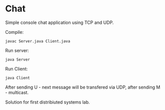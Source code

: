 # Chat
Simple console chat application using TCP and UDP.

Compile: 
```
javac Server.java Client.java
```
Run server:
```
java Server
```
Run Client:
```
java Client
```

After sending U - next message will be transfered via UDP, after sending M - multicast.

Solution for first distribiuted systems lab.
